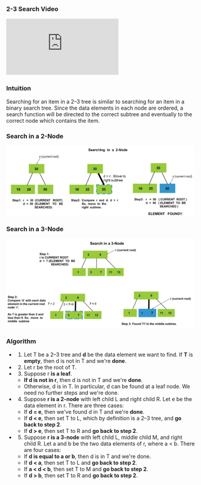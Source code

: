 ### 2-3 Search Video
<iframe src="https://www.youtube.com/embed/QrD1_ya1bJ0" frameborder="0" allow="autoplay; encrypted-media" allowfullscreen></iframe>

### Intuition

Searching for an item in a 2–3 tree is similar to searching for an item in a binary search tree. Since the data elements in each node are ordered, a search function will be directed to the correct subtree and eventually to the correct node which contains the item.

### Search in a 2-Node
<img src="images/search2.jpg"/>

### Search in a 3-Node
<img src="images/search3.jpg"/>

### Algorithm

   - 1. Let T be a 2–3 tree and **d** be the data element we want to find. If **T** is **empty**, then d is not in T and we're **done**.
   - 2. Let r be the root of T.
   - 3. Suppose r **is a leaf**.
       - **If d is not in r**, then d is not in T and we're **done**.
       - Otherwise, d is in T. In particular, d can be found at a leaf node. We need no further steps and we're done.
   - 4. Suppose **r is a 2-node** with left child L and right child R. Let e be the data element in r. There are three cases:
       - If **d = e**, then we've found d in T and we're **done**.
       - If **d < e**, then set T to L, which by definition is a 2–3 tree, and **go back to step 2**.
       - If **d > e**, then set T to R and **go back to step 2**.
   - 5. Suppose **r is a 3-node** with left child L, middle child M, and right child R. Let a and b be the two data elements of r, where a < b. There are four cases:
       - If **d is equal to a or b**, then d is in T and we're done.
       - If **d < a**, then set T to L and **go back to step 2**.
       - If **a < d < b**, then set T to M and **go back to step 2**.
       - If **d > b**, then set T to R and **go back to step 2**.


